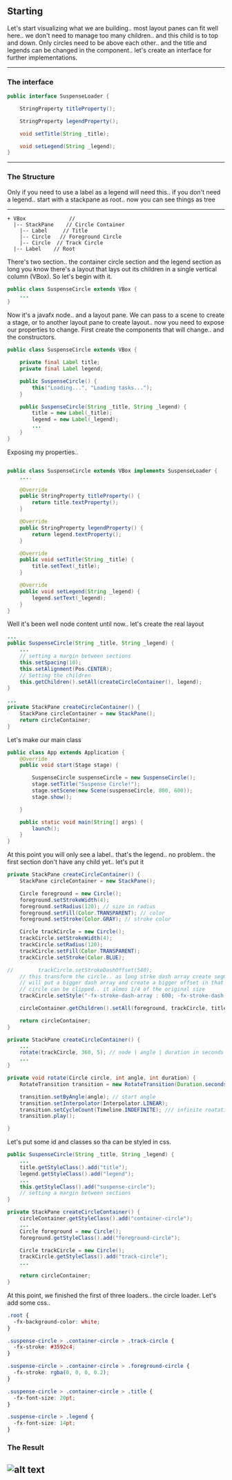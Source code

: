 ## Starting

Let's start visualizing what we are building.. most layout panes can fit well here.. we don't need to manage too many children.. and this child is to top and down.
Only circles need to be above each other.. and the title and legends can be changed in the component.. let's create an interface for further implementations.

---

### The interface

```java
public interface SuspenseLoader {

    StringProperty titleProperty();

    StringProperty legendProperty();

    void setTitle(String _title);

    void setLegend(String _legend);
}
```

---

### The Structure

Only if you need to use a label as a legend will need this.. if you don't need a legend.. start with a stackpane as root..
now you can see things as tree

---

```
+ VBox              //
  |-- StackPane    // Circle Container
    |-- Label     // Title
    |-- Circle   // Foreground Circle
    |-- Circle  // Track Circle
  |-- Label    // Root

```

There's two section.. the container circle section and the legend section
as long you know there's a layout that lays out its children in a single vertical column (VBox). So let's begin with it.

```java
public class SuspenseCircle extends VBox {
    ...
}
```

Now it's a javafx node.. and a layout pane. We can pass to a scene to create a stage, or
to another layout pane to create layout.. now you need to expose our properties to change.
First create the components that will change.. and the constructors.

```java
public class SuspenseCircle extends VBox {

    private final Label title;
    private final Label legend;

    public SuspenseCircle() {
        this("Loading...", "Loading tasks...");
    }

    public SuspenseCircle(String _title, String _legend) {
        title = new Label(_title);
        legend = new Label(_legend);
        ...
    }
}
```

Exposing my properties..

```java

public class SuspenseCircle extends VBox implements SuspenseLoader {
    ....

    @Override
    public StringProperty titleProperty() {
        return title.textProperty();
    }

    @Override
    public StringProperty legendProperty() {
        return legend.textProperty();
    }

    @Override
    public void setTitle(String _title) {
        title.setText(_title);
    }

    @Override
    public void setLegend(String _legend) {
        legend.setText(_legend);
    }
}
```

Well it's been well node content until now.. let's create the real layout

```java
...
public SuspenseCircle(String _title, String _legend) {
    ...
    // setting a margin between sections
    this.setSpacing(10);
    this.setAlignment(Pos.CENTER);
    // Setting the children
    this.getChildren().setAll(createCircleContainer(), legend);
}

...
private StackPane createCircleContainer() {
    StackPane circleContainer = new StackPane();
    return circleContainer;
}
```

Let's make our main class

```java
public class App extends Application {
    @Override
    public void start(Stage stage) {

        SuspenseCircle suspenseCircle = new SuspenseCircle();
        stage.setTitle("Suspense Circle!");
        stage.setScene(new Scene(suspenseCircle, 800, 600));
        stage.show();

    }

    public static void main(String[] args) {
        launch();
    }
}
```

At this point you will only see a label.. that's the legend.. no problem.. the first section don't have any child yet.. let's put it

```java
private StackPane createCircleContainer() {
    StackPane circleContainer = new StackPane();

    Circle foreground = new Circle();
    foreground.setStrokeWidth(4);
    foreground.setRadius(120); // size in radius
    foreground.setFill(Color.TRANSPARENT); // color
    foreground.setStroke(Color.GRAY); // stroke color

    Circle trackCircle = new Circle();
    trackCircle.setStrokeWidth(4);
    trackCircle.setRadius(120);
    trackCircle.setFill(Color.TRANSPARENT);
    trackCircle.setStroke(Color.BLUE);

//        trackCircle.setStrokeDashOffset(540);
    // this transform the circle.. as long strke dash array create segments in stroke
    // will put a bigger dash array and create a bigger offset in that way
    // circle can be clipped.. it almos 1/4 of the original size
    trackCircle.setStyle("-fx-stroke-dash-array : 600; -fx-stroke-dash-offset: 600;");

    circleContainer.getChildren().setAll(foreground, trackCircle, title);

    return circleContainer;
}
```

```java
private StackPane createCircleContainer() {
    ...
    rotate(trackCircle, 360, 5); // node | angle | duration in seconds
    ...
}

private void rotate(Circle circle, int angle, int duration) {
    RotateTransition transition = new RotateTransition(Duration.seconds(duration), circle);

    transition.setByAngle(angle); // start angle
    transition.setInterpolator(Interpolator.LINEAR);
    transition.setCycleCount(Timeline.INDEFINITE); /// infinite roatation
    transition.play();

}
```

Let's put some id and classes so tha can be styled in css.

```java
public SuspenseCircle(String _title, String _legend) {
    ...
    title.getStyleClass().add("title");
    legend.getStyleClass().add("legend");
    ...
    this.getStyleClass().add("suspense-circle");
    // setting a margin between sections
}

private StackPane createCircleContainer() {
    circleContainer.getStyleClass().add("container-circle");
    ...
    Circle foreground = new Circle();
    foreground.getStyleClass().add("foreground-circle");

    Circle trackCircle = new Circle();
    trackCircle.getStyleClass().add("track-circle");
    ...

    return circleContainer;
}
```

At this point, we finished the first of three loaders.. the circle loader.
Let's add some css..

```css
.root {
  -fx-background-color: white;
}

.suspense-circle > .container-circle > .track-circle {
  -fx-stroke: #3592c4;
}

.suspense-circle > .container-circle > .foreground-circle {
  -fx-stroke: rgba(0, 0, 0, 0.2);
}

.suspense-circle > .container-circle > .title {
  -fx-font-size: 20pt;
}

.suspense-circle > .legend {
  -fx-font-size: 14pt;
}
```

### The Result

## ![alt text](/assets/img/sc5.png)
